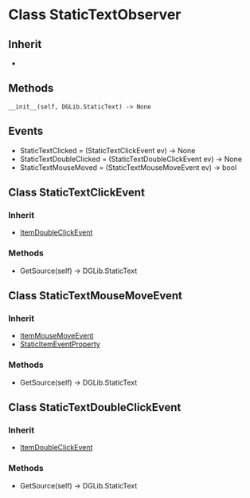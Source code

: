 # Class StaticTextObserver

## Inherit

* [](ItemObserver.md)

## Methods
```
__init__(self, DGLib.StaticText) -> None
```

## Events

* StaticTextClicked = (StaticTextClickEvent ev) -> None
* StaticTextDoubleClicked = (StaticTextDoubleClickEvent ev) -> None
* StaticTextMouseMoved = (StaticTextMouseMoveEvent ev) -> bool

## Class StaticTextClickEvent

### Inherit

* [ItemDoubleClickEvent](ItemObserver.md)

### Methods

* GetSource(self) -> DGLib.StaticText

## Class StaticTextMouseMoveEvent

### Inherit

* [ItemMouseMoveEvent](ItemObserver.md)
* [StaticItemEventProperty](StaticItemEventProperty.md)

### Methods

* GetSource(self) -> DGLib.StaticText

## Class StaticTextDoubleClickEvent

### Inherit

* [ItemDoubleClickEvent](ItemObserver.md)

### Methods

* GetSource(self) -> DGLib.StaticText
